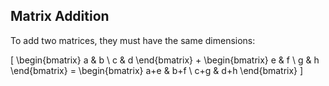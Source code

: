 ## Matrix Addition

To add two matrices, they must have the same dimensions:

\[
\begin{bmatrix} a & b \\ c & d \end{bmatrix} + \begin{bmatrix} e & f \\ g & h \end{bmatrix} = \begin{bmatrix} a+e & b+f \\ c+g & d+h \end{bmatrix}
\]